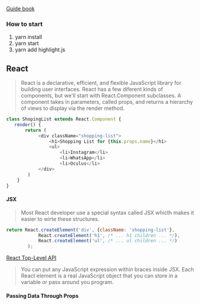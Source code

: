 [Guide book](https://code.visualstudio.com/docs/nodejs/nodejs-tutorial#_debugging-your-express-application)
### How to start
1. yarn install
1. yarn start
1. yarn add highlight.js

## React
> React is a declarative, efficient, and flexible JavaScript library for building user interfaces.
> React has a few diferent kinds of components, but we'll start with React.Component subclasses.
> A component takes in parameters, called props, and returns a hierarchy of views to display via the render method.
```javascript
class ShopingList extends React.Component {
   render() {
       return (
            <div className="shopping-list">
                <h1>Shopping List for {this.props.name}</h1>
                <ul>
                    <li>Instagram</li>
                    <li>WhatsApp</li>
                    <li>Oculus</li>
            </div>
        )
    }
}
```
#### JSX
> Most React developer use a special syntax called JSX whicth makes it easier to wirte these structures.
```javascript
return React.createElement('div', {className: 'shopping-list'},
            React.createElement('h1', /* ... h1 children ... */),
            React.createElement('ul', /* ... ul children ... */)
        );
```
[React Top-Level API](https://reactjs.org/docs/react-api.html#createelement)

> You can put any JavaScript expression within braces inside JSX. Each React element is a real JavaScript object that you can store in a variable or pass around you program.

#### Passing Data Through Props